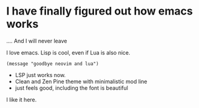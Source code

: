 # I have finally figured out how emacs works

.... And I will never leave

I love emacs. Lisp is cool, even if Lua is also nice.

```emacs-lisp
(message "goodbye neovim and lua")
```

- LSP just works now.
- Clean and Zen Pine theme with minimalistic mod line
- just feels good, including the font is beautiful

I like it here.
